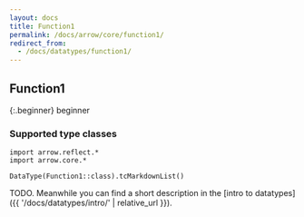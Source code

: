 ```yaml
---
layout: docs
title: Function1
permalink: /docs/arrow/core/function1/
redirect_from:
  - /docs/datatypes/function1/
---
```


## Function1

{:.beginner}
beginner

### Supported type classes

```kotlin:ank:replace
import arrow.reflect.*
import arrow.core.*

DataType(Function1::class).tcMarkdownList()
```

TODO. Meanwhile you can find a short description in the [intro to datatypes]({{ '/docs/datatypes/intro/' | relative_url }}).
